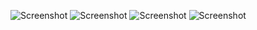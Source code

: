 ![Screenshot](Screenshot/home.png)
![Screenshot](Screenshot/debug.png)
![Screenshot](Screenshot/optimize.png)
![Screenshot](Screenshot/results.png)
